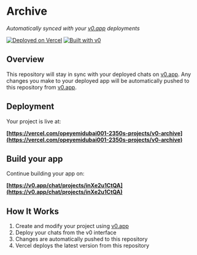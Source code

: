 # Archive

*Automatically synced with your [v0.app](https://v0.app) deployments*

[![Deployed on Vercel](https://img.shields.io/badge/Deployed%20on-Vercel-black?style=for-the-badge&logo=vercel)](https://vercel.com/opeyemidubai001-2350s-projects/v0-archive)
[![Built with v0](https://img.shields.io/badge/Built%20with-v0.app-black?style=for-the-badge)](https://v0.app/chat/projects/inXe2u1CtQA)

## Overview

This repository will stay in sync with your deployed chats on [v0.app](https://v0.app).
Any changes you make to your deployed app will be automatically pushed to this repository from [v0.app](https://v0.app).

## Deployment

Your project is live at:

**[https://vercel.com/opeyemidubai001-2350s-projects/v0-archive](https://vercel.com/opeyemidubai001-2350s-projects/v0-archive)**

## Build your app

Continue building your app on:

**[https://v0.app/chat/projects/inXe2u1CtQA](https://v0.app/chat/projects/inXe2u1CtQA)**

## How It Works

1. Create and modify your project using [v0.app](https://v0.app)
2. Deploy your chats from the v0 interface
3. Changes are automatically pushed to this repository
4. Vercel deploys the latest version from this repository
